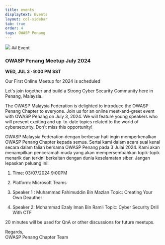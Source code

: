 ```yaml
---
title: events
displaytext: Events
layout: col-sidebar
tab: true
order: 4
tags: OWASP Penang
---
```


<img src="assets/images/BACK%20SIDE.png">
## Event

### OWASP Penang Meetup July 2024

<b> WED, JUL 3 · 9:00 PM SST </b>

Our First Online Meetup for 2024 is scheduled

Let's join together and build a Strong Cyber Security Community here in Penang, Malaysia.

The OWASP Malaysia Federation is delighted to introduce the OWASP Penang Chapter to everyone. Join us for an online meet-and-greet event with OWASP Penang on July 3, 2024. We will feature young speakers who will present exciting and up-to-date topics related to the world of cybersecurity. Don't miss this opportunity!

OWASP Malaysia Federation dengan berbesar hati ingin memperkenalkan OWASP Penang Chapter kepada semua. Sertai kami dalam acara suai kenal secara dalam talian bersama OWASP Penang pada 3 Julai 2024. Kami akan menampilkan penceramah muda yang akan mempersembahkan topik-topik menarik dan terkini berkaitan dengan dunia keselamatan siber. Jangan lepaskan peluang ini!

1. Time: 03/07/2024 9:00PM
2. Platform: Microsoft Teams

3. Speaker 1 : Muhammad Fahimuddin Bin Mazlan
 Topic: Creating Your Own Deauther

4. Speaker 2: Mohammad Ezaly Iman Bin Ramli
 Topic: Cyber Security Drill With CTF

20 minutes will be used for QnA or other discussions for future meetups.

Regards,</br>
OWASP Penang Chapter Team

